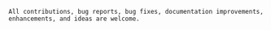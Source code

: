     All contributions, bug reports, bug fixes, documentation improvements, enhancements, and ideas are welcome.


